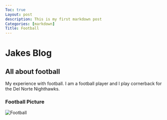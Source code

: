 ```yaml
---
Toc: true 
Layout: post
description: This is my first markdown post
Categories: [markdown]
Title: Football
---
```

# Jakes Blog
## All about football
My experience with football. I am a football player and I play cornerback for the Del Norte Nighthawks.
### Football Picture
![Football]({{site.baseurl}}/images/FootballForComputerSci.jpeg)
